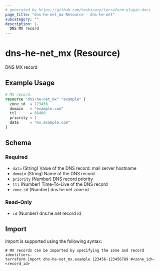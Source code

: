 ```yaml
---
# generated by https://github.com/hashicorp/terraform-plugin-docs
page_title: "dns-he-net_mx Resource - dns-he-net"
subcategory: ""
description: |-
  DNS MX record
---
```


# dns-he-net_mx (Resource)

DNS MX record

## Example Usage

```terraform
# MX record.
resource "dns-he-net_mx" "example" {
  zone_id  = 123456
  domain   = "example.com"
  ttl      = 86400
  priority = 1
  data     = "mx.example.com"
}
```

<!-- schema generated by tfplugindocs -->
## Schema

### Required

- `data` (String) Value of the DNS record: mail server hostname
- `domain` (String) Name of the DNS record
- `priority` (Number) DNS record priority
- `ttl` (Number) Time-To-Live of the DNS record
- `zone_id` (Number) dns.he.net zone id

### Read-Only

- `id` (Number) dns.he.net record id

## Import

Import is supported using the following syntax:

```shell
# MX records can be imported by specifying the zone and record identifiers.
terraform import dns-he-net_mx.example 123456-123456789 #<zone_id>-<record_id>
```
